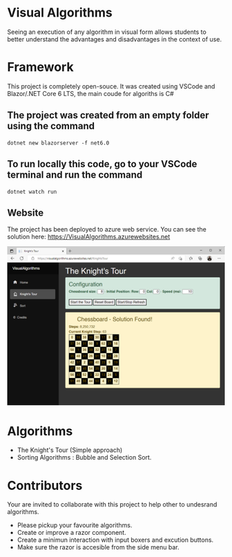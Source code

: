 # Visual Algorithms
Seeing an execution of any algorithm in visual form allows students to better understand the advantages and disadvantages in the context of use.

# Framework
This project is completely open-souce. It was created using VSCode and Blazor/.NET Core 6 LTS, the main coude for algoriths is C#

## The project was created from an empty folder using the command
    dotnet new blazorserver -f net6.0
    
## To run locally this code, go to your VSCode terminal and run the command
    dotnet watch run
    
## Website
  The project has been deployed to azure web service. You can see the solution here:
  https://VisualAlgorithms.azurewebsites.net
    
  ![Alt text](wwwroot/images/KnightsTour.png?raw=true "The Knight's Tour")
    
# Algorithms
- The Knight's Tour (Simple approach)
- Sorting Algorithms : Bubble and Selection Sort.

  
# Contributors
  Your are invited to collaborate with this project to help other to undesrand algorithms.
  - Please pickup your favourite algorithms.
  - Create or improve a razor component.
  - Create a minimun interaction with input boxers and excution buttons.
  - Make sure the razor is accesible from the side menu bar.
  

